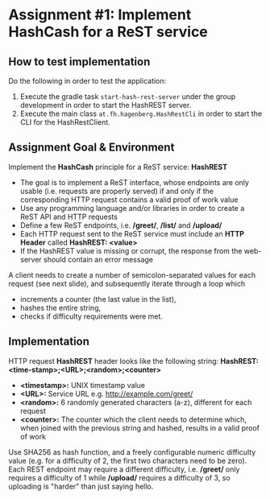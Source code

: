 # Assignment #1: Implement HashCash for a ReST service

## How to test implementation
Do the following in order to test the application:
1. Execute the gradle task `start-hash-rest-server` under the group development in order to start the HashREST server.
2. Execute the main class `at.fh.hagenberg.HashRestCli` in order to start the CLI for the HashRestClient.

## Assignment Goal & Environment
Implement the **HashCash** principle for a ReST service: **HashREST**
* The goal is to implement a ReST interface, whose endpoints are only usable (i.e. requests are
  properly served) if and only if the corresponding HTTP request contains a valid proof of work value
* Use any programming language and/or libraries in order to create a ReST API and HTTP requests 
* Define a few ReST endpoints, i.e. **/greet/**, **/list/** and **/upload/**
* Each HTTP request sent to the ReST service must include an **HTTP Header** called
  **HashREST: \<value\>**
* If the HashREST value is missing or corrupt, the response from the web-server should contain an
  error message

A client needs to create a number of semicolon-separated values for each request (see next slide), and
subsequently iterate through a loop which
* increments a counter (the last value in the list),
* hashes the entire string,
* checks if difficulty requirements were met.

## Implementation
HTTP request **HashREST** header looks like the following string:
**HashREST: \<time-stamp\>;\<URL\>;\<random\>;\<counter\>**
* **\<timestamp\>:** UNIX timestamp value
* **\<URL\>:** Service URL e.g. http://example.com/greet/
* **\<random\>:** 6 randomly generated characters (a-z), different for each request
* **\<counter\>:** The counter which the client needs to determine which, when joined with the previous string and hashed, results in a valid proof of work

Use SHA256 as hash function, and a freely configurable numeric difficulty value (e.g. for a difficulty of 2,
the first two characters need to be zero).
Each REST endpoint may require a different difficulty, i.e. **/greet/** only requires a difficulty of 1 while
**/upload/** requires a difficulty of 3, so uploading is "harder" than just saying hello.